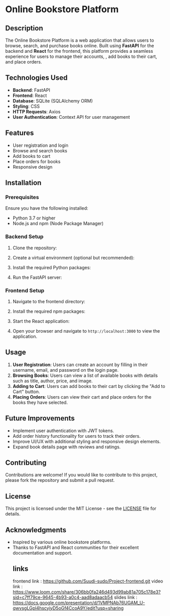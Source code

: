 # Online Bookstore Platform

## Description

The Online Bookstore Platform is a web application that allows users to browse, search, and purchase books online. Built using **FastAPI** for the backend and **React** for the frontend, this platform provides a seamless experience for users to manage their accounts, , add books to their cart, and place orders.

## Technologies Used

- **Backend**: FastAPI
- **Frontend**: React
- **Database**: SQLite (SQLAlchemy ORM)
- **Styling**: CSS
- **HTTP Requests**: Axios
- **User Authentication**: Context API for user management

## Features

- User registration and login
- Browse and search books
- Add books to cart
- Place orders for books
- Responsive design

## Installation

### Prerequisites

Ensure you have the following installed:

- Python 3.7 or higher
- Node.js and npm (Node Package Manager)

### Backend Setup

1. Clone the repository:

2. Create a virtual environment (optional but recommended):

3. Install the required Python packages:

4. Run the FastAPI server:

### Frontend Setup

1. Navigate to the frontend directory:

2. Install the required npm packages:

3. Start the React application:

4. Open your browser and navigate to `http://localhost:3000` to view the application.

## Usage

1. **User Registration**: Users can create an account by filling in their username, email, and password on the login page.
2. **Browsing Books**: Users can view a list of available books with details such as title, author, price, and image.
3. **Adding to Cart**: Users can add books to their cart by clicking the "Add to Cart" button.
4. **Placing Orders**: Users can view their cart and place orders for the books they have selected.

## Future Improvements

- Implement user authentication with JWT tokens.
- Add order history functionality for users to track their orders.
- Improve UI/UX with additional styling and responsive design elements.
- Expand book details page with reviews and ratings.

## Contributing

Contributions are welcome! If you would like to contribute to this project, please fork the repository and submit a pull request.

## License

This project is licensed under the MIT License - see the [LICENSE](LICENSE) file for details.

## Acknowledgments

- Inspired by various online bookstore platforms.
- Thanks to FastAPI and React communities for their excellent documentation and support.
  ## links
  frontend link : https://github.com/Suudi-sudo/Project-frontend.git
  video link : https://www.loom.com/share/306bb0fa246d493d99ab81a705c178e3?sid=c7ff79ce-9645-4b93-a0c4-aad8adaacb54
  slides link : https://docs.google.com/presentation/d/1VMPNAb76UGAM_U-qwvsgLGpl4hscyiyD5oGf4CcoA9Y/edit?usp=sharing
